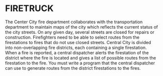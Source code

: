 # FIRETRUCK
The Center City fire department collaborates with the transportation department to maintain maps of the city which reflects the current status of the city streets. On any given day, several streets are closed for repairs or construction. Firefighters need to be able to select routes from the firestations to fires that do not use closed streets. Central City is divided into non-overlapping fire districts, each containing a single firestation. When a fire is reported, a central dispatcher alerts the firestation of the district where the fire is located and gives a list of possible routes from the firestation to the fire. You must write a program that the central dispatcher can use to generate routes from the district firestations to the fires.
